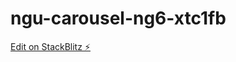 # ngu-carousel-ng6-xtc1fb

[Edit on StackBlitz ⚡️](https://stackblitz.com/edit/ngu-carousel-ng6-xtc1fb)